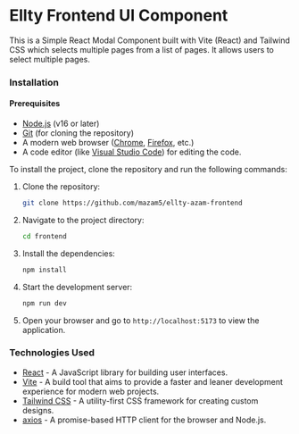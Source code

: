 # Ellty Frontend UI Component

This is a Simple React Modal Component built with Vite (React) and Tailwind CSS which selects multiple pages from a list of pages. It allows users to select multiple pages.



### Installation

#### Prerequisites
- [Node.js](https://nodejs.org/en) (v16 or later)
- [Git](https://git-scm.com/) (for cloning the repository)
- A modern web browser ([Chrome](https://www.google.com/chrome/), [Firefox](https://www.mozilla.org/en-US/firefox/), etc.)
- A code editor (like [Visual Studio Code](https://code.visualstudio.com/)) for editing the code.


To install the project, clone the repository and run the following commands:
1. Clone the repository:
    ```bash
    git clone https://github.com/mazam5/ellty-azam-frontend
    ``` 
2. Navigate to the project directory:
    ```bash
    cd frontend
    ```
3. Install the dependencies:
    ```bash
    npm install
    ```
4. Start the development server:
    ```bash
    npm run dev
    ```
5. Open your browser and go to `http://localhost:5173` to view the application.


### Technologies Used

- [React](https://react.dev/) - A JavaScript library for building user interfaces.
- [Vite](https://vitejs.dev/https://vitejs.dev/) - A build tool that aims to provide a faster and leaner development experience for modern web projects.
- [Tailwind CSS](https://tailwindcss.com) - A utility-first CSS framework for creating custom designs.
- [axios](https://axios-http.com/docs/intro) - A promise-based HTTP client for the browser and Node.js.
